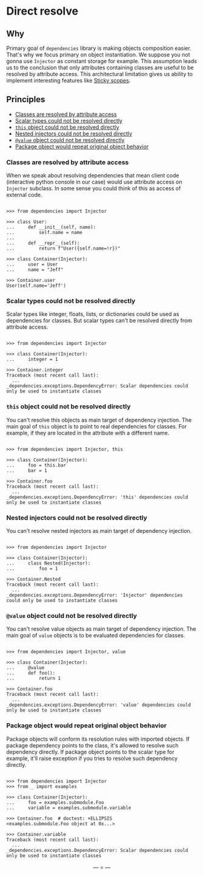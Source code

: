 # Direct resolve

## Why

Primary goal of `dependencies` library is making objects composition easier.
That's why we focus primary on object instantiation. We suppose you not gonna
use `Injector` as constant storage for example. This assumption leads us to the
conclusion that only attributes containing classes are useful to be resolved by
attribute access. This architectural limitation gives us ability to implement
interesting features like [Sticky scopes](./sticky.md).

## Principles

- [Classes are resolved by attribute access](#classes-are-resolved-by-attribute-access)
- [Scalar types could not be resolved directly](#scalar-types-could-not-be-resolved-directly)
- [`this` object could not be resolved directly](#this-object-could-not-be-resolved-directly)
- [Nested injectors could not be resolved directly](#nested-injectors-could-not-be-resolved-directly)
- [`@value` object could not be resolved directly](#value-object-could-not-be-resolved-directly)
- [Package object would repeat original object behavior](#package-object-would-repeat-original-object-behavior)

### Classes are resolved by attribute access

When we speak about resolving dependencies that mean client code (interactive
python console in our case) would use attribute access on `Injector` subclass.
In some sense you could think of this as access of external code.

```pycon

>>> from dependencies import Injector

>>> class User:
...     def __init__(self, name):
...         self.name = name
...
...     def __repr__(self):
...         return f"User({self.name=!r})"

>>> class Container(Injector):
...     user = User
...     name = "Jeff"

>>> Container.user
User(self.name='Jeff')

```

### Scalar types could not be resolved directly

Scalar types like integer, floats, lists, or dictionaries could be used as
dependencies for classes. But scalar types can't be resolved directly from
attribute access.

```pycon

>>> from dependencies import Injector

>>> class Container(Injector):
...     integer = 1

>>> Container.integer
Traceback (most recent call last):
  ...
_dependencies.exceptions.DependencyError: Scalar dependencies could only be used to instantiate classes

```

### `this` object could not be resolved directly

You can't resolve this objects as main target of dependency injection. The main
goal of `this` object is to point to real dependencies for classes. For example,
if they are located in the attribute with a different name.

```pycon

>>> from dependencies import Injector, this

>>> class Container(Injector):
...     foo = this.bar
...     bar = 1

>>> Container.foo
Traceback (most recent call last):
  ...
_dependencies.exceptions.DependencyError: 'this' dependencies could only be used to instantiate classes

```

### Nested injectors could not be resolved directly

You can't resolve nested injectors as main target of dependency injection.

```pycon

>>> from dependencies import Injector

>>> class Container(Injector):
...     class Nested(Injector):
...         foo = 1

>>> Container.Nested
Traceback (most recent call last):
  ...
_dependencies.exceptions.DependencyError: 'Injector' dependencies could only be used to instantiate classes

```

### `@value` object could not be resolved directly

You can't resolve value objects as main target of dependency injection. The main
goal of `value` objects is to be evaluated dependencies for classes.

```pycon

>>> from dependencies import Injector, value

>>> class Container(Injector):
...     @value
...     def foo():
...         return 1

>>> Container.foo
Traceback (most recent call last):
  ...
_dependencies.exceptions.DependencyError: 'value' dependencies could only be used to instantiate classes

```

### Package object would repeat original object behavior

Package objects will conform its resolution rules with imported objects. If
package dependency points to the class, it's allowed to resolve such dependency
directly. If package object points to the scalar type for example, it'll raise
exception if you tries to resolve such dependency directly.

```pycon

>>> from dependencies import Injector
>>> from _ import examples

>>> class Container(Injector):
...     foo = examples.submodule.Foo
...     variable = examples.submodule.variable

>>> Container.foo  # doctest: +ELLIPSIS
<examples.submodule.Foo object at 0x...>

>>> Container.variable
Traceback (most recent call last):
  ...
_dependencies.exceptions.DependencyError: Scalar dependencies could only be used to instantiate classes

```

<p align="center">&mdash; ⭐ &mdash;</p>

